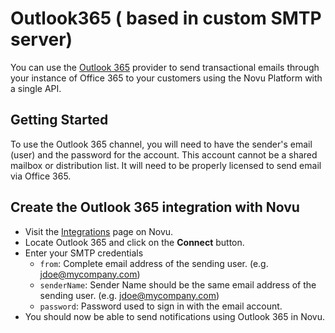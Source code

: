 # Outlook365 ( based in custom SMTP server)

You can use the [Outlook 365](https://office.com) provider to send transactional emails through your instance of Office 365 to your customers using the Novu Platform with a single API.

## Getting Started

To use the Outlook 365 channel, you will need to have the sender's email (user) and the password for the account. This account cannot be a shared mailbox or distribution list. It will need to be properly licensed to send email via Office 365.

## Create the Outlook 365 integration with Novu

- Visit the [Integrations](https://web.novu.co/integrations) page on Novu.
- Locate Outlook 365 and click on the **Connect** button.
- Enter your SMTP credentials
  - `from`: Complete email address of the sending user. (e.g. jdoe@mycompany.com)
  - `senderName`: Sender Name should be the same email address of the sending user. (e.g. jdoe@mycompany.com)
  - `password`: Password used to sign in with the email account.
- You should now be able to send notifications using Outlook 365 in Novu.
